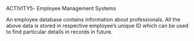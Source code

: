 ACTIVITY5- Employee Management Systems

An employee database   contains information about professionals.
All the above data is stored in respective employee’s unique ID which can be used to find particular details in records in future. 
